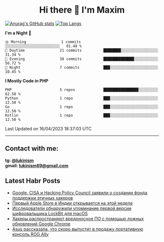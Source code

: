 ## <h1 align="center">Hi there 👋 I'm Maxim</h1>

[![Anurag's GitHub stats](https://github-readme-stats.vercel.app/api?username=lukinism)](https://github.com/anuraghazra/github-readme-stats) [![Top Langs](https://github-readme-stats.vercel.app/api/top-langs/?username=lukinism)](https://github.com/anuraghazra/github-readme-stats)

<!--START_SECTION:waka-->
**I'm a Night 🦉** 

```text
🌞 Morning                1 commits           ░░░░░░░░░░░░░░░░░░░░░░░░░   01.49 % 
🌆 Daytime                21 commits          ████████░░░░░░░░░░░░░░░░░   31.34 % 
🌃 Evening                38 commits          ██████████████░░░░░░░░░░░   56.72 % 
🌙 Night                  7 commits           ███░░░░░░░░░░░░░░░░░░░░░░   10.45 % 
```


**I Mostly Code in PHP** 

```text
PHP                      5 repos             ████████████████░░░░░░░░░   62.50 % 
Python                   1 repo              ███░░░░░░░░░░░░░░░░░░░░░░   12.50 % 
Go                       1 repo              ███░░░░░░░░░░░░░░░░░░░░░░   12.50 % 
Kotlin                   1 repo              ███░░░░░░░░░░░░░░░░░░░░░░   12.50 % 
```




 Last Updated on 16/04/2023 18:37:03 UTC
<!--END_SECTION:waka-->
___
## Contact with me:
**tg: [@lukinism](https://t.me/lukinism)  
gmail: lukinism69@gmail.com**

## Latest Habr Posts
<!-- BLOG-POST-LIST:START -->
- [Google, CISA и Hacking Policy Council заявили о создании фонда поддержки этичных хакеров](https://habr.com/ru/news/729478/)
- [Первый Apple Store в Индии открывается на этой неделе](https://habr.com/ru/news/729466/)
- [Исследователи обнаружили упоминание первой версии шифровальщика LockBit для macOS](https://habr.com/ru/news/729458/)
- [Хакеры распространяют вредоносное ПО с помощью ложных обновлений Google Chrome](https://habr.com/ru/news/729432/)
- [Asus рассказала, что скоро выпустит в продажу портативную консоль ROG Ally](https://habr.com/ru/news/729384/)
<!-- BLOG-POST-LIST:END -->
